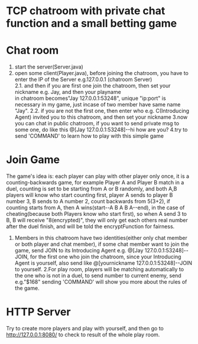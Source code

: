 # TCP chatroom with private chat function and a small betting game  
# Chat room
1. start the server(Server.java)
2. open some client(Player.java), before joining the chatroom, you have to enter the IP of the Server e.g.127.0.0.1 (chatroom Server)  
2.1. and then if you are first one join the chatroom, then set your nickname e.g. Jay, and then your playname  
     in chatroom becomes"Jay 127.0.0.1:53248", unique "ip:port" is necessary in my game, just incase of two member have same name "Jay".
2.2. if you are not the first one, then enter who e.g. C(Introducing Agent) invited you to this chatroom, and then set
     your nickname
3.now you can chat in public chatroom, if you want to send private msg to some one, do like this @[Jay 127.0.0.1:53248]--hi how are you?
4.try to send 'COMMAND' to learn how to play with this simple game
# Join Game
The game's idea is: each player can play with other player only once, it is a counting-backwards game, for example Player A and Player B
match in a duel, counting is set to be starting from A or B randomly, and both A,B players will know who start counting first, player A 
sends to player B number 3, B sends to A number 2, count backwards from 5(3+2), if counting starts from A, then A wins(start--A B A B A--end),
in the case of cheating(because both Players know who start first), so when A send 3 to B, B will receive "8(encrypted)", they will only
get each others real number after the duel finish, and will be told the encryptFunction for fairness.

1. Members in this chatroom have two identities(either only chat member or both player and chat member), if some chat member want to 
   join the game, send JOIN to its Introducing Agent e.g. @[Jay 127.0.0.1:53248]--JOIN, for the first one who join the chatroom, since
   your Introducing Agent is yourself, also send like @[yournickname 127.0.0.1:53248]--JOIN to yourself.
2.For play room, players will be matching automatically to the one who is not in a duel, to send number to current enemy, send e.g."$168"
  sending 'COMMAND' will show you more about the rules of the game.
# HTTP Server
Try to create more players and play with yourself, and then go to http://127.0.0.1:8080/ to check to result of the whole play room.
